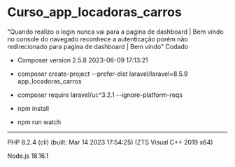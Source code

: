 # Curso_app_locadoras_carros

"Quando realizo o login nunca vai para a pagina de dashboard | Bem vindo no console do navegado reconhece a autenticação porém não redirecionado para pagina de dashboard | Bem vindo"
Codado

* Composer version 2.5.8 2023-06-09 17:13:21

* composer create-project --prefer-dist laravel/laravel=8.5.9 app_locadoras_carros

* composer require laravel/ui:^3.2.1 --ignore-platform-reqs

* npm install

* npm run watch     
-------

PHP 8.2.4 (cli) (built: Mar 14 2023 17:54:25) (ZTS Visual C++ 2019 x64)

Node.js 18.16.1
